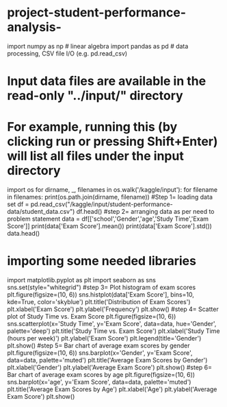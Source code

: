 # project-student-performance-analysis-
import numpy as np # linear algebra
import pandas as pd # data processing, CSV file I/O (e.g. pd.read_csv)
# Input data files are available in the read-only "../input/" directory
# For example, running this (by clicking run or pressing Shift+Enter) will list all files under the input directory
import os
for dirname, _, filenames in os.walk('/kaggle/input'):
for filename in filenames:
print(os.path.join(dirname, filename))
#Step 1= loading data set
df = pd.read_csv("/kaggle/input/student-performance-data/student_data.csv")
df.head()
#step 2= arranging data as per need to problem statement 
data = df[['school','Gender','age','Study Time','Exam Score']]
print(data['Exam Score'].mean())
print(data['Exam Score'].std())
data.head()
# importing some needed libraries
import matplotlib.pyplot as plt
import seaborn as sns
sns.set(style="whitegrid")
#step 3= Plot histogram of exam scores
plt.figure(figsize=(10, 6))
sns.histplot(data['Exam Score'], bins=10, kde=True, color='skyblue')
plt.title('Distribution of Exam Scores')
plt.xlabel('Exam Score')
plt.ylabel('Frequency')
plt.show()
#step 4= Scatter plot of Study Time vs. Exam Score
plt.figure(figsize=(10, 6))
sns.scatterplot(x='Study Time', y='Exam Score', data=data, hue='Gender', palette='deep')
plt.title('Study Time vs. Exam Score')
plt.xlabel('Study Time (hours per week)')
plt.ylabel('Exam Score')
plt.legend(title='Gender')
plt.show()
#step 5= Bar chart of average exam scores by gender
plt.figure(figsize=(10, 6))
sns.barplot(x='Gender', y='Exam Score', data=data, palette='muted')
plt.title('Average Exam Scores by Gender')
plt.xlabel('Gender')
plt.ylabel('Average Exam Score')
plt.show()
#step 6= Bar chart of average exam scores by age
plt.figure(figsize=(10, 6))
sns.barplot(x='age', y='Exam Score', data=data, palette='muted')
plt.title('Average Exam Scores by Age')
plt.xlabel('Age')
plt.ylabel('Average Exam Score')
plt.show()
